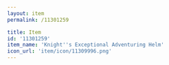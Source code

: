 ```yaml
---
layout: item
permalink: /11301259

title: Item
id: '11301259'
item_name: 'Knight''s Exceptional Adventuring Helm'
icon_url: 'item/icon/11309996.png'
---
```

